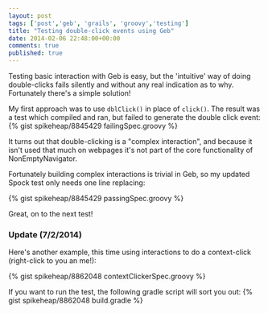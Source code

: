 ```yaml
---
layout: post
tags: ['post','geb', 'grails', 'groovy','testing']
title: "Testing double-click events using Geb"
date: 2014-02-06 22:48:00+00:00
comments: true
published: true
---
```

Testing basic interaction with Geb is easy, but the 'intuitive' way of doing double-clicks fails silently and without any real indication as to why. Fortunately there's a simple solution!
<!-- more -->

My first approach was to use <code>dblClick()</code> in place of <code>click()</code>. The result was a test which compiled and ran, but failed to generate the double click event:
{% gist spikeheap/8845429 failingSpec.groovy %}

It turns out that double-clicking is a "complex interaction", and because it isn't used that much on webpages it's not part of the core functionality of NonEmptyNavigator.

Fortunately building complex interactions is trivial in Geb, so my updated Spock test only needs one line replacing:

{% gist spikeheap/8845429 passingSpec.groovy %}

Great, on to the next test!

### Update (7/2/2014)

Here's another example, this time using interactions to do a context-click (right-click to you an me!):

{% gist spikeheap/8862048 contextClickerSpec.groovy %}

If you want to run the test, the following gradle script will sort you out:
{% gist spikeheap/8862048 build.gradle %}
